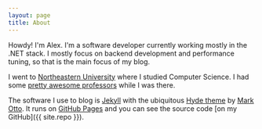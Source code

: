 ```yaml
---
layout: page
title: About
---
```


Howdy! I'm Alex. I'm a software developer currently working mostly in the .NET stack. I mostly focus on backend development and performance tuning, so that is the main focus of my blog.

I went to [Northeastern University](http://www.ccs.neu.edu/) where I studied Computer Science. I had some [pretty awesome professors](http://eli.barzilay.org) while I was there.

The software I use to blog is [Jekyll](https://jekyllrb.com) with the ubiquitous [Hyde theme](https://github.com/poole/hyde) by [Mark Otto](https://twitter.com/mdo). It runs on [GitHub Pages](https://pages.github.com) and you can see the source code [on my GitHub]({{ site.repo }}).
